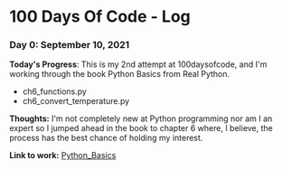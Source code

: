 # 100 Days Of Code - Log

### Day 0: September 10, 2021

**Today's Progress**: This is my 2nd attempt at 100daysofcode, and I'm working through the book Python Basics from Real Python.  

- ch6_functions.py
- ch6_convert_temperature.py

**Thoughts:** I'm not completely new at Python programming nor am I an expert so I jumped ahead in the book to chapter 6 where, I believe, the process has the best chance of holding my interest.

**Link to work:** [Python_Basics](https://github.com/JeffDCorbett/python_basics)
